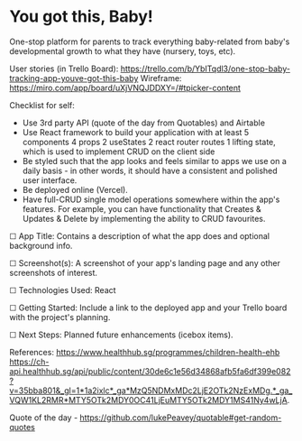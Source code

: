 # You got this, Baby!

One-stop platform for parents to track everything baby-related from baby's developmental growth to what they have (nursery, toys, etc).

User stories (in Trello Board): https://trello.com/b/YbITqdl3/one-stop-baby-tracking-app-youve-got-this-baby
Wireframe: https://miro.com/app/board/uXjVNQJDDXY=/#tpicker-content

Checklist for self:

- Use 3rd party API (quote of the day from Quotables) and Airtable
- Use React framework to build your application with at least
  5 components
  4 props
  2 useStates
  2 react router routes
  1 lifting state, which is used to implement CRUD on the client side
- Be styled such that the app looks and feels similar to apps we use on a daily basis - in other words, it should have a consistent and polished user interface.
- Be deployed online (Vercel).
- Have full-CRUD single model operations somewhere within the app's features. For example, you can have functionality that Creates & Updates & Delete by implementing the ability to CRUD favourites.

☐ App Title: Contains a description of what the app does and optional background info.

☐ Screenshot(s): A screenshot of your app's landing page and any other screenshots of interest.

☐ Technologies Used: React

☐ Getting Started: Include a link to the deployed app and your Trello board with the project's planning.

☐ Next Steps: Planned future enhancements (icebox items).

References:
https://www.healthhub.sg/programmes/children-health-ehb
https://ch-api.healthhub.sg/api/public/content/30de6c1e56d34868afb5fa6df399e082?v=35bba801&_gl=1*1a2ixlc*_ga*MzQ5NDMxMDc2LjE2OTk2NzExMDg.*_ga_VQW1KL2RMR*MTY5OTk2MDY0OC41LjEuMTY5OTk2MDY1MS41Ny4wLjA.

Quote of the day - https://github.com/lukePeavey/quotable#get-random-quotes
